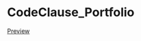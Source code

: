 # CodeClause_Portfolio

<a href="https://webdev-siddharth.github.io/CodeClause_Portfolio/">Preview</a>
